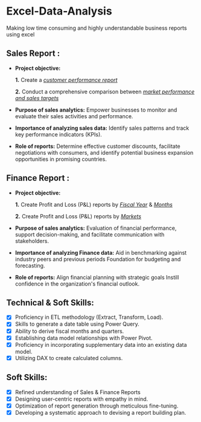 # Excel-Data-Analysis
Making low time consuming and highly understandable business reports using excel
## Sales Report :


- **Project objective:** 

    **1.** Create a _[customer performance report](https://github.com/rohithat24/Excel-Data-Analysis/blob/main/Cusomer_performance_report.pdf)_ 

    **2.** Conduct a comprehensive comparison between _[market performance and sales targets](https://github.com/rohithat24/Excel-Data-Analysis/blob/main/Market%20Performance%20vs%20Target%20Report.pdf)_

- **Purpose of sales analytics:** Empower businesses to monitor and evaluate their sales activities and performance.

- **Importance of analyzing sales data:** Identify sales patterns and track key performance indicators (KPIs).

- **Role of reports:** Determine effective customer discounts, facilitate negotiations with consumers, and identify potential business expansion opportunities in promising countries.


## Finance Report :

- **Project objective:** 

    **1.** Create Profit and Loss (P&L) reports by _[Fiscal Year](h)_ & _[Months](https://github.com/rohithat24/Excel-Data-Analysis/blob/main/GM%20By%20quaters%20report.pdf)_ 

   **2.** Create Profit and Loss (P&L) reports by _[Markets](https://github.com/rohithat24/Excel-Data-Analysis/blob/main/P%20%26%20L%20for%20market%20report.pdf)_

- **Purpose of sales analytics:** Evaluation of financial performance, support decision-making, and facilitate communication with stakeholders.

- **Importance of analyzing Finance data:** Aid in benchmarking against industry peers and previous periods Foundation for budgeting and forecasting.

- **Role of reports:** Align financial planning with strategic goals Instill confidence in the organization's financial outlook.


## Technical & Soft Skills:
- [x]	Proficiency in ETL methodology (Extract, Transform, Load).
- [x]	Skills to generate a date table using Power Query.
- [x]	Ability to derive fiscal months and quarters.
- [x]	Establishing data model relationships with Power Pivot.
- [x]	Proficiency in incorporating supplementary data into an existing data model.
- [x]	Utilizing DAX to create calculated columns.

## Soft Skills:
- [x]	Refined understanding of Sales & Finance Reports
- [x]	Designing user-centric reports with empathy in mind.
- [x]	Optimization of report generation through meticulous fine-tuning.
- [x]	Developing a systematic approach to devising a report building plan.

